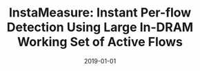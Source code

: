 ---
title: "InstaMeasure: Instant Per-flow Detection Using Large In-DRAM Working Set of Active Flows"
collection: publications
permalink: /publication/2019-01-01-InstaMeasure-Instant-Per-flow-Detection-Using-Large-In-DRAM-Working-Set-of-Active-Flows
date: 2019-01-01
venue: 'In the proceedings of 39th IEEE International Conference on Distributed Computing Systems, ICDCS 2019, Dallas, TX, USA, July 7-10, 2019'
paperurl: 'https://doi.org/10.1109/ICDCS.2019.00202'
citation: ' Rhongho Jang,  Seongkwang Moon,  Youngtae Noh,  David Mohaisen,  DaeHun Nyang, &quot;InstaMeasure: Instant Per-flow Detection Using Large In-DRAM Working Set of Active Flows.&quot; In the proceedings of 39th IEEE International Conference on Distributed Computing Systems, ICDCS 2019, Dallas, TX, USA, July 7-10, 2019, 2019.'
---